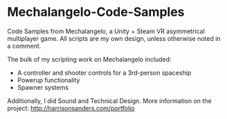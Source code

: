 # Mechalangelo-Code-Samples
Code Samples from Mechalangelo, a Unity + Steam VR asymmetrical multiplayer game.
All scripts are my own design, unless otherwise noted in a comment.

The bulk of my scripting work on Mechalangelo included:
- A controller and shooter controls for a 3rd-person spaceship
- Powerup functionality
- Spawner systems

Additionally, I did Sound and Technical Design. More information on the project: http://harrisonsanders.com/portfolio
